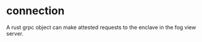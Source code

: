 connection
==========

A rust grpc object can make attested requests to the enclave in the fog view server.
